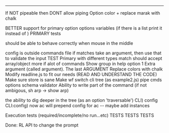 --------------
If NOT pipeable then DONT allow piping
Option color + replace marak with chalk

BETTER support for primary option options variables (if there is a list print it instead of <value>)
PRIMARY tests

should be able to behave correctly when mouse in the middle

config is outside commands file
if matches take an argument, then use that to validate the input
TEST Primary with different types
match should accept array/object
more if alot of commands
Show group in help option
1 Extra argument (called argument). The last ARGUMENT
Replace colors with chalk
Modify readline.js to fit our needs (READ AND UNDERSTAND THE CODE)
Make sure store is sane
Make wf switch cli tree (as example2.js)
pipe cmds options
schema validator
Ability to write part of the command (if not ambigous, sh arp -> show arp)

the ability to dig deeper in the tree (as an option 'traversable')
    CLI) config
    CLI:config) now ac will prepend config for ac
        -- maybe add instances
        
Execution tests (required/incomplete/no run...etc)
TESTS TESTS TESTS





Done:
RL API to change the prompt
